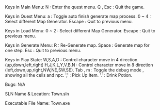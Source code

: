Keys in Main Menu:
	N		: Enter the quest menu.
	Q , Esc		: Quit the game.

Keys in Quest Menu:
	a		: Toggle auto finish generate map process.
	0 ~ 4		: Select different Map Generator.
	Escape		: Quit to previous menu.	

Keys in Load Menu:
	0 ~ 2		: Select different Map Generator.
	Escape		: Quit to previous menu.	

Keys in Generate Menu:
	R		: Re-Generate map.
	Space		: Generate map for one step.
	Esc		: Quit to previous menu.

Keys in Play State:
	W,S,A,D		: Control character move in 4 direction. (up,down,left,right)
	H,J,K,L,Y,V,B,N	: Control character move in 8 direction (left,down,up,right,NW,NE,SW,SE).
	Tab , m		: Toggle the debug mode , showing all the cells and npc.
	','		: Pick Up Item.
	'.'		: Drink Potion.

Bugs:
	N/A

SLN Name & Location:
	Town.sln

Executable File Name:
	Town.exe
